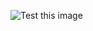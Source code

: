 ![Test this image](https://ee426f959cae.ngrok-free.app/readme.png?text=Hello%20World&fontSize=64&bgColor=%23ff6b6b&textColor=%23ffffff)
